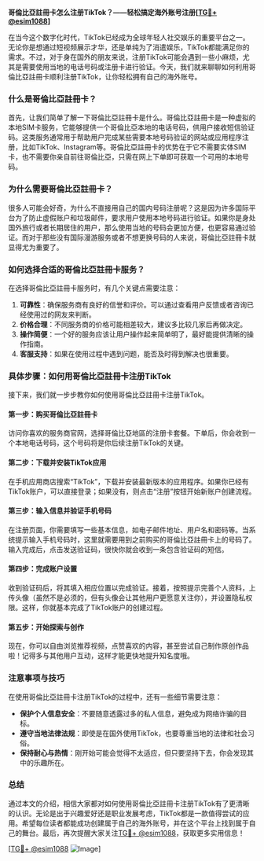 **哥倫比亞註冊卡怎么注册TikTok？——轻松搞定海外账号注册[[TG💪+ @esim1088](https://t.me/s/esim1088)]**

在当今这个数字化时代，TikTok已经成为全球年轻人社交娱乐的重要平台之一。无论你是想通过短视频展示才华，还是单纯为了消遣娱乐，TikTok都能满足你的需求。不过，对于身在国外的朋友来说，注册TikTok可能会遇到一些小麻烦，尤其是需要使用当地的电话号码或注册卡进行验证。今天，我们就来聊聊如何利用哥倫比亞註冊卡顺利注册TikTok，让你轻松拥有自己的海外账号。

### 什么是哥倫比亞註冊卡？

首先，让我们简单了解一下哥倫比亞註冊卡是什么。哥倫比亞註冊卡是一种虚拟的本地SIM卡服务，它能够提供一个哥倫比亞本地的电话号码，供用户接收短信验证码。这类服务通常用于帮助用户完成某些需要本地号码验证的网站或应用程序注册，比如TikTok、Instagram等。哥倫比亞註冊卡的优势在于它不需要实体SIM卡，也不需要你亲自前往哥倫比亞，只需在网上下单即可获取一个可用的本地号码。

### 为什么需要哥倫比亞註冊卡？

很多人可能会好奇，为什么不直接用自己的国内号码注册呢？这是因为许多国际平台为了防止虚假账户和垃圾邮件，要求用户使用本地号码进行验证。如果你是身处国外旅行或者长期居住的用户，那么使用当地的号码会更加方便，也更容易通过验证。而对于那些没有国际漫游服务或者不想更换号码的人来说，哥倫比亞註冊卡就显得尤为重要了。

### 如何选择合适的哥倫比亞註冊卡服务？

在选择哥倫比亞註冊卡服务时，有几个关键点需要注意：

1. **可靠性**：确保服务商有良好的信誉和评价。可以通过查看用户反馈或者咨询已经使用过的网友来判断。
2. **价格合理**：不同服务商的价格可能相差较大，建议多比较几家后再做决定。
3. **操作简便**：一个好的服务应该让用户操作起来简单明了，最好能提供清晰的操作指南。
4. **客服支持**：如果在使用过程中遇到问题，能否及时得到解决也很重要。

### 具体步骤：如何用哥倫比亞註冊卡注册TikTok

接下来，我们就一步步教你如何使用哥倫比亞註冊卡注册TikTok。

#### 第一步：购买哥倫比亞註冊卡

访问你喜欢的服务商官网，选择哥倫比亞地區的注册卡套餐。下单后，你会收到一个本地电话号码，这个号码将是你后续注册TikTok的关键。

#### 第二步：下载并安装TikTok应用

在手机应用商店搜索“TikTok”，下载并安装最新版本的应用程序。如果你已经有TikTok账户，可以直接登录；如果没有，则点击“注册”按钮开始新账户创建流程。

#### 第三步：输入信息并验证手机号码

在注册页面，你需要填写一些基本信息，如电子邮件地址、用户名和密码等。当系统提示输入手机号码时，这里就需要用到之前购买的哥倫比亞註冊卡上的号码了。输入完成后，点击发送验证码，很快你就会收到一条包含验证码的短信。

#### 第四步：完成账户设置

收到验证码后，将其填入相应位置以完成验证。接着，按照提示完善个人资料，上传头像（虽然不是必须的，但有头像会让其他用户更愿意关注你），并设置隐私权限。这样，你就基本完成了TikTok账户的创建过程。

#### 第五步：开始探索与创作

现在，你可以自由浏览推荐视频，点赞喜欢的内容，甚至尝试自己制作原创作品啦！记得多与其他用户互动，这样才能更快地提升知名度哦。

### 注意事项与技巧

在使用哥倫比亞註冊卡注册TikTok的过程中，还有一些细节需要注意：

- **保护个人信息安全**：不要随意透露过多的私人信息，避免成为网络诈骗的目标。
- **遵守当地法律法规**：即使是在国外使用TikTok，也要尊重当地的法律和社会习俗。
- **保持耐心与热情**：刚开始可能会觉得不太适应，但只要坚持下去，你会发现其中的乐趣所在。

### 总结

通过本文的介绍，相信大家都对如何使用哥倫比亞註冊卡注册TikTok有了更清晰的认识。无论是出于兴趣爱好还是职业发展考虑，TikTok都是一款值得尝试的应用。希望每位读者都能成功创建属于自己的海外账号，并在这个平台上找到属于自己的舞台。最后，再次提醒大家关注[TG💪+ @esim1088](https://t.me/s/esim1088)，获取更多实用信息！

[[TG💪+ @esim1088](https://t.me/s/esim1088) ![Image](https://i.postimg.cc/4NQfJmqS/Snipaste-2025-05-13-00-14-12.png)]